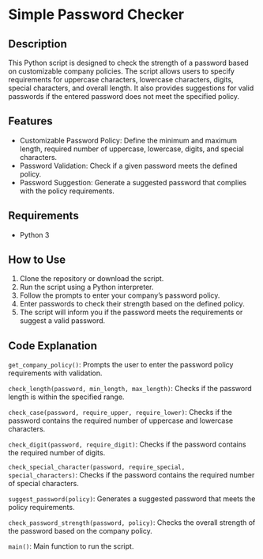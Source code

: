 # Simple Password Checker

## Description
This Python script is designed to check the strength of a password based on customizable company policies. The script allows users to specify requirements for uppercase characters, lowercase characters, digits, special characters, and overall length. It also provides suggestions for valid passwords if the entered password does not meet the specified policy.

## Features
- Customizable Password Policy: Define the minimum and maximum length, required number of uppercase, lowercase, digits, and special characters.
- Password Validation: Check if a given password meets the defined policy.
- Password Suggestion: Generate a suggested password that complies with the policy requirements.

## Requirements
- Python 3
  
## How to Use

1. Clone the repository or download the script.
2. Run the script using a Python interpreter.
3. Follow the prompts to enter your company’s password policy.
4. Enter passwords to check their strength based on the defined policy.
5. The script will inform you if the password meets the requirements or suggest a valid password.

## Code Explanation
`get_company_policy()`: Prompts the user to enter the password policy requirements with validation.

`check_length(password, min_length, max_length)`: Checks if the password length is within the specified range.

`check_case(password, require_upper, require_lower)`: Checks if the password contains the required number of uppercase and lowercase characters.

`check_digit(password, require_digit)`: Checks if the password contains the required number of digits.

`check_special_character(password, require_special, special_characters)`: Checks if the password contains the required number of special characters.

`suggest_password(policy)`: Generates a suggested password that meets the policy requirements.

`check_password_strength(password, policy)`: Checks the overall strength of the password based on the company policy.

`main()`: Main function to run the script.
